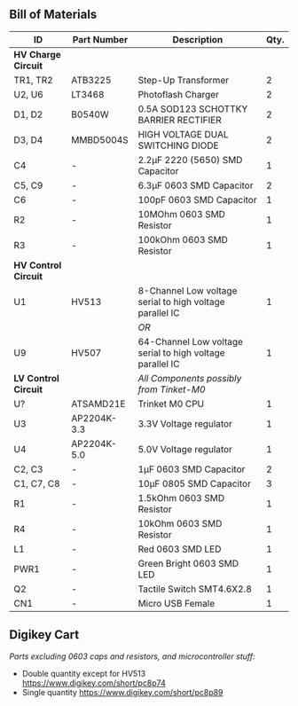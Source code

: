 Bill of Materials
---
|ID|Part Number|Description|Qty.|
|---|---|---|---|
|**HV Charge Circuit**|
|TR1, TR2|ATB3225|Step-Up Transformer|2|
|U2, U6|LT3468| Photoflash Charger|2|
|D1, D2|B0540W|0.5A SOD123 SCHOTTKY BARRIER RECTIFIER|2|
|D3, D4|MMBD5004S|HIGH VOLTAGE DUAL SWITCHING DIODE|2|
|C4|-|2.2μF 2220 (5650) SMD Capacitor|1|
|C5, C9|-|6.3μF 0603 SMD Capacitor|2|
|C6|-|100pF 0603 SMD Capacitor|1|
|R2|-|10MOhm 0603 SMD Resistor|1|
|R3|-|100kOhm 0603 SMD Resistor|1|
|**HV Control Circuit**|
|U1|HV513|8-Channel Low voltage serial to high voltage parallel IC|1|
| | |*OR*| |
|U9|HV507|64-Channel Low voltage serial to high voltage parallel IC|1|
|**LV Control Circuit**| |*All Components possibly from Tinket-M0*|
|U?|ATSAMD21E|Trinket M0 CPU|1|
|U3|AP2204K-3.3|3.3V Voltage regulator|1|
|U4|AP2204K-5.0|5.0V Voltage regulator|1|
|C2, C3|-|1μF 0603 SMD Capacitor|2|
|C1, C7, C8|-|10μF 0805 SMD Capacitor|3|
|R1|-|1.5kOhm 0603 SMD Resistor|1|
|R4|-|10kOhm 0603 SMD Resistor|1|
|L1|-|Red 0603 SMD LED|1|
|PWR1|-|Green Bright 0603 SMD LED|1|
|Q2|-|Tactile Switch SMT4.6X2.8|1|
|CN1|-|Micro USB Female|1|

Digikey Cart
---
*Parts excluding 0603 caps and resistors, and microcontroller stuff:*
- Double quantity except for HV513 https://www.digikey.com/short/pc8p74
- Single quantity https://www.digikey.com/short/pc8p89


